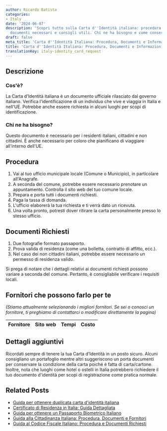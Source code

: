 ```yaml
---
author: Ricardo Batista
categories:
- Italy
date: '2024-06-07'
description: 'Scopri tutto sulla Carta d''Identità italiana: procedura per ottenerla,
  documenti necessari e consigli utili. Chi ne ha bisogno e come conservarla in sicurezza.'
draft: false
meta_title: 'Carta d''Identità Italiana: Procedura, Documenti e Informazioni Utili'
title: 'Carta d''Identità Italiana: Procedura, Documenti e Informazioni Utili'
translationKey: italy-identity_card_request
---
```



## Descrizione
### Cos'è?
La Carta d'Identità italiana è un documento ufficiale rilasciato dal governo italiano. Verifica l'identificazione di un individuo che vive e viaggia in Italia e nell'UE. Potrebbe anche essere richiesta in alcuni luoghi per scopi di identificazione.

### Chi ne ha bisogno?
Questo documento è necessario per i residenti italiani, cittadini e non cittadini. È anche necessario per coloro che pianificano di viaggiare all'interno dell'UE.

## Procedura
1. Vai al tuo ufficio municipale locale (Comune o Municipio), in particolare all'Anagrafe.
2. A seconda del comune, potrebbe essere necessario prenotare un appuntamento. Controlla il sito web del tuo comune locale.
3. Prepara e porta tutti i documenti richiesti.
4. Paga la tassa di domanda.
5. L'ufficio elaborerà la tua richiesta e ti verrà dato un ricevuta.
6. Una volta pronto, potresti dover ritirare la carta personalmente presso lo stesso ufficio.

## Documenti Richiesti
1. Due fotografie formato passaporto.
2. Prova valida di residenza (come una bolletta, contratto di affitto, ecc.).
3. Nel caso dei non cittadini italiani, potrebbe essere necessario un permesso di residenza valido.

Si prega di notare che i dettagli relativi ai documenti richiesti possono variare a seconda del comune. Pertanto, è consigliabile verificare i requisiti locali.

## Fornitori che possono farlo per te
_(Stiamo attualmente selezionando i migliori fornitori. Se sei o conosci un fornitore, ti preghiamo di contattarci o modificare direttamente la pagina)_

| Fornitore       |     Sito web    |     Tempi        |       Costo      |
| :-------------: | :-------------: |  :-------------: | :-------------: |

## Dettagli aggiuntivi
Ricordati sempre di tenere la tua Carta d'Identità in un posto sicuro. Alcuni consigliano un portafoglio mentre altri suggeriscono un porta documenti per conservare la condizione della carta poiché è fatta di carta/cartone. Inoltre, nota che luoghi come hotel o ostelli in Italia potrebbero richiedere il tuo documento d'identità per scopi di registrazione come pratica normale.


## Related Posts

- [Guida per ottenere duplicata carta d'identità italiana](https://tramitit.com/it/guides/italy/richiesta_duplicato_carta_didentita/)
- [Certificato di Residenza in Italia: Guida Dettagliata](https://tramitit.com/it/guides/italy/richiesta_certificato_di_residenza/)
- [Guida per ottenere un Passaporto Biometrico Italiano](https://tramitit.com/it/guides/italy/rilascio_del_passaporto/)
- [Guida alla Cittadinanza Italiana: Procedura, Documenti e Fornitori](https://tramitit.com/it/guides/italy/richiesta_di_cittadinanza_italiana/)
- [Guida al Codice Fiscale Italiano: Procedura e Documenti Richiesti](https://tramitit.com/it/guides/italy/richiesta_del_codice_fiscale/)